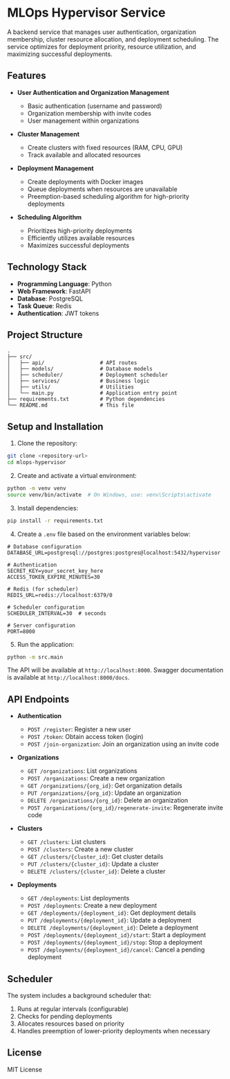 # MLOps Hypervisor Service

A backend service that manages user authentication, organization membership, cluster resource allocation, and deployment scheduling. The service optimizes for deployment priority, resource utilization, and maximizing successful deployments.

## Features

- **User Authentication and Organization Management**
  - Basic authentication (username and password)
  - Organization membership with invite codes
  - User management within organizations

- **Cluster Management**
  - Create clusters with fixed resources (RAM, CPU, GPU)
  - Track available and allocated resources

- **Deployment Management**
  - Create deployments with Docker images
  - Queue deployments when resources are unavailable
  - Preemption-based scheduling algorithm for high-priority deployments

- **Scheduling Algorithm**
  - Prioritizes high-priority deployments
  - Efficiently utilizes available resources
  - Maximizes successful deployments

## Technology Stack

- **Programming Language**: Python
- **Web Framework**: FastAPI
- **Database**: PostgreSQL
- **Task Queue**: Redis
- **Authentication**: JWT tokens

## Project Structure

```
.
├── src/
│   ├── api/                  # API routes
│   ├── models/               # Database models
│   ├── scheduler/            # Deployment scheduler
│   ├── services/             # Business logic
│   ├── utils/                # Utilities
│   └── main.py               # Application entry point
├── requirements.txt          # Python dependencies
└── README.md                 # This file
```

## Setup and Installation

1. Clone the repository:
```bash
git clone <repository-url>
cd mlops-hypervisor
```

2. Create and activate a virtual environment:
```bash
python -m venv venv
source venv/bin/activate  # On Windows, use: venv\Scripts\activate
```

3. Install dependencies:
```bash
pip install -r requirements.txt
```

4. Create a `.env` file based on the environment variables below:
```
# Database configuration
DATABASE_URL=postgresql://postgres:postgres@localhost:5432/hypervisor

# Authentication
SECRET_KEY=your_secret_key_here
ACCESS_TOKEN_EXPIRE_MINUTES=30

# Redis (for scheduler)
REDIS_URL=redis://localhost:6379/0

# Scheduler configuration
SCHEDULER_INTERVAL=30  # seconds

# Server configuration
PORT=8000
```

5. Run the application:
```bash
python -m src.main
```

The API will be available at `http://localhost:8000`. Swagger documentation is available at `http://localhost:8000/docs`.

## API Endpoints

- **Authentication**
  - `POST /register`: Register a new user
  - `POST /token`: Obtain access token (login)
  - `POST /join-organization`: Join an organization using an invite code

- **Organizations**
  - `GET /organizations`: List organizations
  - `POST /organizations`: Create a new organization
  - `GET /organizations/{org_id}`: Get organization details
  - `PUT /organizations/{org_id}`: Update an organization
  - `DELETE /organizations/{org_id}`: Delete an organization
  - `POST /organizations/{org_id}/regenerate-invite`: Regenerate invite code

- **Clusters**
  - `GET /clusters`: List clusters
  - `POST /clusters`: Create a new cluster
  - `GET /clusters/{cluster_id}`: Get cluster details
  - `PUT /clusters/{cluster_id}`: Update a cluster
  - `DELETE /clusters/{cluster_id}`: Delete a cluster

- **Deployments**
  - `GET /deployments`: List deployments
  - `POST /deployments`: Create a new deployment
  - `GET /deployments/{deployment_id}`: Get deployment details
  - `PUT /deployments/{deployment_id}`: Update a deployment
  - `DELETE /deployments/{deployment_id}`: Delete a deployment
  - `POST /deployments/{deployment_id}/start`: Start a deployment
  - `POST /deployments/{deployment_id}/stop`: Stop a deployment
  - `POST /deployments/{deployment_id}/cancel`: Cancel a pending deployment

## Scheduler

The system includes a background scheduler that:

1. Runs at regular intervals (configurable)
2. Checks for pending deployments
3. Allocates resources based on priority
4. Handles preemption of lower-priority deployments when necessary

## License

MIT License 
